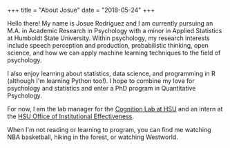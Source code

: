 +++
title = "About Josue"
date = "2018-05-24"
+++

Hello there! My name is Josue Rodriguez and I am currently pursuing an M.A. in Academic Research in Psychology with a minor in Applied Statistics at Humboldt State University. Within psychology, my research interests include speech perception and production, probabilistic thinking, open science, and how we can apply machine learning techniques to the field of psychology. 

I also enjoy learning about statistics, data science, and programming in R (although I'm learning Python too!). I hope to combine my love for psychology and statistics and enter a PhD program in Quantitative Psychology. 

For now, I am the lab manager for the [Cognition Lab at HSU](https://www2.humboldt.edu/psychology/hands-learning/research-labs/cognition-lab) and an intern at the [HSU Office of Institutional Effectiveness](http://www2.humboldt.edu/irp/).

When I'm not reading or learning to program, you can find me watching NBA basketball, hiking in the forest, or watching Westworld.

